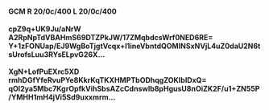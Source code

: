 #### GCM R 20/0c/400 L 20/0c/400
**cpZ9q+UK9Ju/aNrW**<br/>**A2RpNpTdVBAHmS69DTZPkJW/17ZMqbdcsWrf0NED6RE=**<br/>**Y+1zFONUap/EJ9WgBoTjgtVcqx+I1ineVbntdQOMINSxNVjL4uZ0daU2N6tsUrofsLuu3RYsELpvG26X...**<br/><br/>
**XgN+LofPuEXrc5XD**<br/>**rmhDGfYfeRvuPYe8KkrKqTKXHMPTbODhqgZOKIbIDxQ=**<br/>**qOl2ya5Mbc7KgrOpfkVihSbsAZcCdnswlb8pHgusU8nOiZK2F/u1+ZN55P/YMHH1mH4jVi5Sd9uxxmrm...**